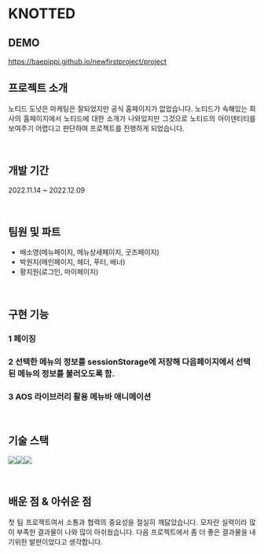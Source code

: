 # KNOTTED

## DEMO

https://baepippi.github.io/newfirstproject/project

## 프로젝트 소개

<p align="justify">
노티드 도넛은 마케팅은 잘되었지만 공식 홈페이지가 없었습니다. 노티드가 속해있는 회사의 홈페이지에서 노티드에 대한 소개가 나와있지만 그것으로 노티드의 아이덴티티를 보여주기 어렵다고 판단하여 프로젝트를 진행하게 되었습니다.
</p>

<br>

## 개발 기간

<p align="justify">
2022.11.14 ~ 2022.12.09
</p>

<br>

## 팀원 및 파트

<ul>
<li> 배소영(메뉴페이지, 메뉴상세페이지, 굿즈페이지)</li>
<li>박원지(메인페이지, 헤더, 푸터, 배너)</li>
<li>황지원(로그인, 마이페이지)</li>
</ul>

<br>

## 구현 기능

### 1 페이징

### 2 선택한 메뉴의 정보를 sessionStorage에 저장해 다음페이지에서 선택된 메뉴의 정보를 불러오도록 함.

### 3 AOS 라이브러리 활용 메뉴바 애니메이션 

<br>

## 기술 스택

<img src="https://img.shields.io/badge/html5-E34F26?style=for-the-badge&logo=html5&logoColor=white"><img src="https://img.shields.io/badge/css-1572B6?style=for-the-badge&logo=css3&logoColor=white"><img src="https://img.shields.io/badge/javascript-F7DF1E?style=for-the-badge&logo=javascript&logoColor=black">

<br>

## 배운 점 & 아쉬운 점

<p align="justify">
첫 팀 프로젝트여서 소통과 협력의 중요성을 절실히 깨닳았습니다.
모자란 실력이라 많이 부족한 결과물이 나와 많이 아쉬웠습니다. 다음 프로젝트에서 좀 더 좋은 결과물을 내기위한 발판이었다고 생각합니다.
</p>

<br>

